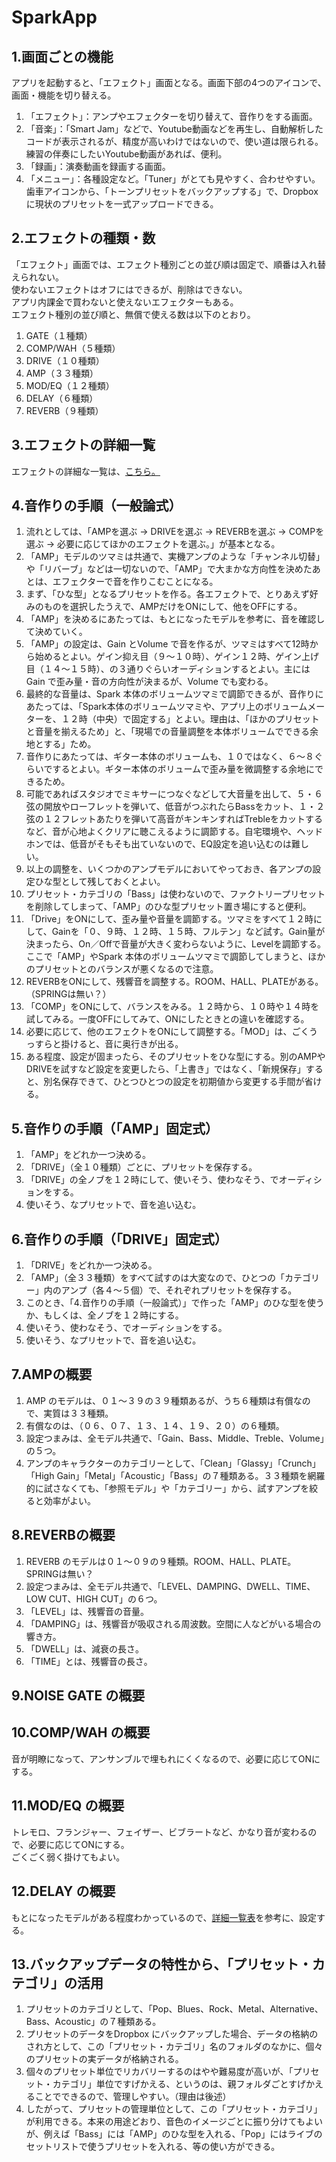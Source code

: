 # SparkApp
## 1.画面ごとの機能
アプリを起動すると、「エフェクト」画面となる。画面下部の4つのアイコンで、画面・機能を切り替える。
1. 「エフェクト」：アンプやエフェクターを切り替えて、音作りをする画面。  
2. 「音楽」：「Smart Jam」などで、Youtube動画などを再生し、自動解析したコードが表示されるが、精度が高いわけではないので、使い道は限られる。練習の伴奏にしたいYoutube動画があれば、便利。  
3. 「録画」：演奏動画を録画する画面。  
4. 「メニュー」：各種設定など。「Tuner」がとても見やすく、合わせやすい。歯車アイコンから、「トーンプリセットをバックアップする」で、Dropbox に現状のプリセットを一式アップロードできる。  
  
## 2.エフェクトの種類・数
「エフェクト」画面では、エフェクト種別ごとの並び順は固定で、順番は入れ替えられない。  
使わないエフェクトはオフにはできるが、削除はできない。  
アプリ内課金で買わないと使えないエフェクターもある。  
エフェクト種別の並び順と、無償で使える数は以下のとおり。  
  
1. GATE（１種類）
2. COMP/WAH（５種類）
3. DRIVE（１０種類）
4. AMP（３３種類）
5. MOD/EQ（１２種類）
6. DELAY（６種類）
7. REVERB（９種類）
  
## 3.エフェクトの詳細一覧
エフェクトの詳細な一覧は、[こちら。](./EFECTS.md)  
  
## 4.音作りの手順（一般論式）
1. 流れとしては、「AMPを選ぶ -> DRIVEを選ぶ -> REVERBを選ぶ -> COMPを選ぶ -> 必要に応じてほかのエフェクトを選ぶ。」が基本となる。
2. 「AMP」モデルのツマミは共通で、実機アンプのような「チャンネル切替」や「リバーブ」などは一切ないので、「AMP」で大まかな方向性を決めたあとは、エフェクターで音を作りこむことになる。
3. まず、「ひな型」となるプリセットを作る。各エフェクトで、とりあえず好みのものを選択したうえで、AMPだけをONにして、他をOFFにする。
4. 「AMP」を決めるにあたっては、もとになったモデルを参考に、音を確認して決めていく。
5. 「AMP」の設定は、Gain とVolume で音を作るが、ツマミはすべて12時から始めるとよい。ゲイン抑え目（９～１０時）、ゲイン１２時、ゲイン上げ目（１４～１５時）、の３通りぐらいオーディションするとよい。主にはGain で歪み量・音の方向性が決まるが、Volume でも変わる。
6. 最終的な音量は、Spark 本体のボリュームツマミで調節できるが、音作りにあたっては、「Spark本体のボリュームツマミや、アプリ上のボリュームメーターを、１２時（中央）で固定する」とよい。理由は、「ほかのプリセットと音量を揃えるため」と、「現場での音量調整を本体ボリュームでできる余地とする」ため。
7. 音作りにあたっては、ギター本体のボリュームも、１０ではなく、６～８ぐらいでするとよい。ギター本体のボリュームで歪み量を微調整する余地にできるため。
8. 可能であればスタジオでミキサーにつなぐなどして大音量を出して、５・６弦の開放やローフレットを弾いて、低音がつぶれたらBassをカット、１・２弦の１２フレットあたりを弾いて高音がキンキンすればTrebleをカットするなど、音が心地よくクリアに聴こえるように調節する。自宅環境や、ヘッドホンでは、低音がそもそも出ていないので、EQ設定を追い込むのは難しい。
9. 以上の調整を、いくつかのアンプモデルにおいてやっておき、各アンプの設定ひな型として残しておくとよい。
10. プリセット・カテゴリの「Bass」は使わないので、ファクトリープリセットを削除してしまって、「AMP」のひな型プリセット置き場にすると便利。
11. 「Drive」をONにして、歪み量や音量を調節する。ツマミをすべて１２時にして、Gainを「０、９時、１２時、１５時、フルテン」など試す。Gain量が決まったら、On／Offで音量が大きく変わらないように、Levelを調節する。ここで「AMP」やSpark 本体のボリュームツマミで調節してしまうと、ほかのプリセットとのバランスが悪くなるので注意。
12. REVERBをONにして、残響音を調整する。ROOM、HALL、PLATEがある。（SPRINGは無い？）
13. 「COMP」をONにして、バランスをみる。１２時から、１０時や１４時を試してみる。一度OFFにしてみて、ONにしたときとの違いを確認する。
14. 必要に応じて、他のエフェクトをONにして調整する。「MOD」は、ごくうっすらと掛けると、音に奥行きが出る。
15. ある程度、設定が固まったら、そのプリセットをひな型にする。別のAMPやDRIVEを試すなど設定を変更したら、「上書き」ではなく、「新規保存」すると、別名保存できて、ひとつひとつの設定を初期値から変更する手間が省ける。
  
## 5.音作りの手順（「AMP」固定式）
1. 「AMP」をどれか一つ決める。
2. 「DRIVE」（全１０種類）ごとに、プリセットを保存する。
3. 「DRIVE」の全ノブを１２時にして、使いそう、使わなそう、でオーディションをする。
4. 使いそう、なプリセットで、音を追い込む。
  
## 6.音作りの手順（「DRIVE」固定式）
1. 「DRIVE」をどれか一つ決める。
2. 「AMP」（全３３種類）をすべて試すのは大変なので、ひとつの「カテゴリー」内のアンプ（各４～５個）で、それぞれプリセットを保存する。
3. このとき、「4.音作りの手順（一般論式）」で作った「AMP」のひな型を使うか、もしくは、全ノブを１２時にする。
4. 使いそう、使わなそう、でオーディションをする。
5. 使いそう、なプリセットで、音を追い込む。

## 7.AMPの概要
1. AMP のモデルは、０１～３９の３９種類あるが、うち６種類は有償なので、実質は３３種類。  
2. 有償なのは、（０６、０７、１３、１４、１９、２０）の６種類。  
3. 設定つまみは、全モデル共通で、「Gain、Bass、Middle、Treble、Volume」の５つ。
4. アンプのキャラクターのカテゴリーとして、「Clean」「Glassy」「Crunch」「High Gain」「Metal」「Acoustic」「Bass」の７種類ある。３３種類を網羅的に試さなくても、「参照モデル」や「カテゴリー」から、試すアンプを絞ると効率がよい。
  
## 8.REVERBの概要
1. REVERB のモデルは０１～０９の９種類。ROOM、HALL、PLATE。SPRINGは無い？
2. 設定つまみは、全モデル共通で、「LEVEL、DAMPING、DWELL、TIME、LOW CUT、HIGH CUT」の６つ。
3. 「LEVEL」は、残響音の音量。
4. 「DAMPING」は、残響音が吸収される周波数。空間に人などがいる場合の響き方。
5. 「DWELL」は、減衰の長さ。
6. 「TIME」とは、残響音の長さ。

## 9.NOISE GATE の概要

## 10.COMP/WAH の概要
音が明瞭になって、アンサンブルで埋もれにくくなるので、必要に応じてONにする。  
## 11.MOD/EQ の概要
トレモロ、フランジャー、フェイザー、ビブラートなど、かなり音が変わるので、必要に応じてONにする。  
ごくごく弱く掛けてもよい。  
  
## 12.DELAY の概要
もとになったモデルがある程度わかっているので、[詳細一覧表](./EFECTS.md)を参考に、設定する。
  
## 13.バックアップデータの特性から、「プリセット・カテゴリ」の活用
1. プリセットのカテゴリとして、「Pop、Blues、Rock、Metal、Alternative、Bass、Acoustic」の７種類ある。
2. プリセットのデータをDropbox にバックアップした場合、データの格納のされ方として、この「プリセット・カテゴリ」名のフォルダのなかに、個々のプリセットの実データが格納される。
3. 個々のプリセット単位でリカバリーするのはやや難易度が高いが、「プリセット・カテゴリ」単位ですげかえる、というのは、親フォルダごとすげかえることでできるので、管理しやすい。（理由は後述）
4. したがって、プリセットの管理単位として、この「プリセット・カテゴリ」が利用できる。本来の用途どおり、音色のイメージごとに振り分けてもよいが、例えば「Bass」には「AMP」のひな型を入れる、「Pop」にはライブのセットリストで使うプリセットを入れる、等の使い方ができる。

